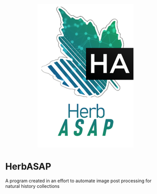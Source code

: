 <p align="center">
  <img width="300" height="450" src="/docs/md_a_wt.png">
</p>

# HerbASAP
A program created in an effort to automate image post processing for natural history collections
